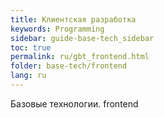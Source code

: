 ```yaml
---
title: Клиентская разработка
keywords: Programming
sidebar: guide-base-tech_sidebar
toc: true
permalink: ru/gbt_frontend.html
folder: base-tech/frontend
lang: ru
---
```


Базовые технологии.
frontend